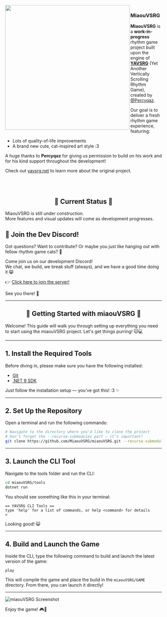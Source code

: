 <img src="https://github.com/MiaouVSRG/miaouVSRG-to-delete/blob/master/interlude/src/Resources/default/Textures/LOGO%20RAW.png" align="left" height="400">

### MiaouVSRG

**MiaouVSRG** is a **work-in-progress** rhythm game project built upon the engine of **[YAVSRG](https://github.com/YAVSRG/YAVSRG)** (Yet Another Vertically Scrolling Rhythm Game), created by [@Percyqaz](https://github.com/YAVSRG).

Our goal is to deliver a fresh rhythm game experience, featuring:
- Lots of quality-of-life improvements
- A brand new cute, cat-inspired art style :3

A huge thanks to **Percyqaz** for giving us permission to build on his work and for his kind support throughout the development!

Check out [yavsrg.net](https://www.yavsrg.net) to learn more about the original project.

<br/>
<br/>
<h2 align="center">🚧 Current Status 🚧</h2>

MiaouVSRG is still under construction.  
More features and visual updates will come as development progresses.
## 💬 Join the Dev Discord!

Got questions? Want to contribute? Or maybe you just like hanging out with fellow rhythm game cats? 🎵

Come join us on our development Discord!  
We chat, we build, we break stuff (always), and we have a good time doing it 😸

👉 [Click here to join the server!](https://discord.gg/mVcjvvBzbQ)

See you there! 💜

---

<h2 align="center">🐾 Getting Started with miaouVSRG 🐾</h2>

Welcome! This guide will walk you through setting up everything you need to start using the miaouVSRG project. Let's get things purring! 🐱💻

---

## 1. Install the Required Tools

Before diving in, please make sure you have the following installed:

- [Git](https://git-scm.com/downloads)  
- [.NET 9 SDK](https://dotnet.microsoft.com/en-us/download/dotnet/9.0)  

Just follow the installation setup — you’ve got this! :3 ✨

---

## 2. Set Up the Repository

Open a terminal and run the following commands:

```bash
# Navigate to the directory where you'd like to clone the project
# Don’t forget the --recurse-submodules part – it’s important!
git clone https://github.com/MiaouVSRG/miaouVSRG.git --recurse-submodules
```

---

## 3. Launch the CLI Tool

Navigate to the tools folder and run the CLI:

```bash
cd miaouVSRG/tools
dotnet run
```

You should see something like this in your terminal:

```
== YAVSRG CLI Tools ==
type 'help' for a list of commands, or help <command> for details
>
```

Looking good! 😺

---

## 4. Build and Launch the Game

Inside the CLI, type the following command to build and launch the latest version of the game:

```
play
```

This will compile the game and place the build in the `miaouVSRG/GAME` directory. From there, you can launch it directly!

---

![miaouVSRG Screenshot](https://i.ibb.co/cXr93sQb/20250404-215447.jpg)

Enjoy the game! 🎮🐾


